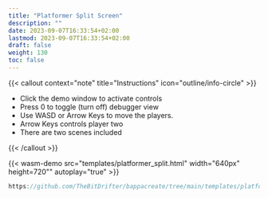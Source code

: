 ```yaml
---
title: "Platformer Split Screen"
description: ""
date: 2023-09-07T16:33:54+02:00
lastmod: 2023-09-07T16:33:54+02:00
draft: false
weight: 130
toc: false
---
```


{{< callout context="note" title="Instructions" icon="outline/info-circle" >}}

- Click the demo window to activate controls
- Press 0 to toggle (turn off) debugger view
- Use WASD or Arrow Keys to move the players.
- Arrow Keys controls player two
- There are two scenes included

{{< /callout >}}

{{< wasm-demo src="templates/platformer_split.html" width="640px" height=720"" autoplay="true" >}}

```go
https://github.com/TheBitDrifter/bappacreate/tree/main/templates/platformer-split
```
